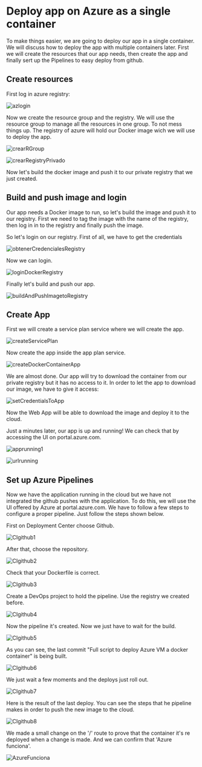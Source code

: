 # Deploy app on Azure as a single container
To make things easier, we are going to deploy our app in a single container.
We will discuss how to deploy the app with multiple containers later.
First we will create the resources that our app needs, then create the app and finally sert up the Pipelines to easy deploy from github.

## Create resources 
First log in azure registry:

![azlogin](https://github.com/VictorMorenoJimenez/IV/blob/master/docs/images/azlogin2.png)

Now we create the resource group and the registry.
We will use the resource group to manage all the resources in one group. To not mess things up. The registry of azure will hold our Docker image wich we will use to deploy the app.

![crearRGroup](https://github.com/VictorMorenoJimenez/IV/blob/master/docs/images/crearRGroup.png)

![crearRegistryPrivado](https://github.com/VictorMorenoJimenez/IV/blob/master/docs/images/crearRegistryPrivado.png)

Now let's build the docker image and push it to our private registry that we just created.

## Build and push image and login
Our app needs a Docker image to run, so let's build the image and push it to our registry. First we need to tag the image with the name of the registry, then log in in to the registry and finally push the image.

So let's login on our registry. First of all, we have to get the credentials

![obtenerCredencialesRegistry](https://github.com/VictorMorenoJimenez/IV/blob/master/docs/images/obtenerCredencialesRegistry.png)

Now we can login.

![loginDockerRegistry](https://github.com/VictorMorenoJimenez/IV/blob/master/docs/images/loginDockerRegistry.png)

Finally let's build and push our app.

![buildAndPushImagetoRegistry](https://github.com/VictorMorenoJimenez/IV/blob/master/docs/images/buildAndPushImagetoRegistry.png)


## Create App
First we will create a service plan service where we will create the app.

![createServicePlan](https://github.com/VictorMorenoJimenez/IV/blob/master/docs/images/createServicePlan.png)

Now create the app inside the app plan service.

![createDockerContainerApp](https://github.com/VictorMorenoJimenez/IV/blob/master/docs/images/createDockerContainerApp.png)

We are almost done. Our app will try to download the container from our private registry but it has no access to it. In order to let the app to download our image, we have to give it access:

![setCredentialsToApp](https://github.com/VictorMorenoJimenez/IV/blob/master/docs/images/setCredentialsToApp.png)

Now the Web App will be able to download the image and deploy it to the cloud.

Just a minutes later, our app is up and running! We can check that by accessing the UI on portal.azure.com.

![apprunning1](https://github.com/VictorMorenoJimenez/IV/blob/master/docs/images/apprunning1.png)

![urlrunning](https://github.com/VictorMorenoJimenez/IV/blob/master/docs/images/urlrunning.png)


## Set up Azure Pipelines

Now we have the application running in the cloud but we have not integrated the github pushes with the application. To do this, we will use the UI offered by Azure at portal.azure.com. We have to follow a few steps to configure a proper pipeline. Just follow the steps shown below.

First on Deployment Center choose Github.

![CIgithub1](https://github.com/VictorMorenoJimenez/IV/blob/master/docs/images/CIgithub1.png)

After that, choose the repository.

![CIgithub2](https://github.com/VictorMorenoJimenez/IV/blob/master/docs/images/CIgithub2.png)

Check that your Dockerfile is correct.

![CIgithub3](https://github.com/VictorMorenoJimenez/IV/blob/master/docs/images/CIgithub3.png)

Create a DevOps project to hold the pipeline. Use the registry we created before.

![CIgithub4](https://github.com/VictorMorenoJimenez/IV/blob/master/docs/images/CIgithub4.png)

Now the pipeline it's created. Now we just have to wait for the build.

![CIgithub5](https://github.com/VictorMorenoJimenez/IV/blob/master/docs/images/CIgithub5.png)

As you can see, the last commit "Full script to deploy Azure VM a docker container" is being built.

![CIgithub6](https://github.com/VictorMorenoJimenez/IV/blob/master/docs/images/CIgithub6.png)

We just wait a few moments and the deploys just roll out.

![CIgithub7](https://github.com/VictorMorenoJimenez/IV/blob/master/docs/images/CIgithub7.png)

Here is the result of the last deploy. You can see the steps that he pipeline makes in order to push the new image to the cloud.

![CIgithub8](https://github.com/VictorMorenoJimenez/IV/blob/master/docs/images/CIgithub8.png)

We made a small change on the '/' route to prove that the container it's re deployed when a change is made. And we can confirm that 'Azure funciona'.

![AzureFunciona](https://github.com/VictorMorenoJimenez/IV/blob/master/docs/images/AzureFunciona.png)